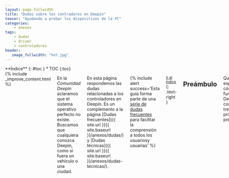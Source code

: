 ```yaml
---
layout: page-fullwidth
title: "Dudas sobre los contradores en Deepin"
teaser: "Ayudando a probar los dispositivos de la PC"
categories:
    - anexos
tags:
    - dudas
    - driver
    - controladores
header:
   image_fullwidth: "hot.jpg"
---
```

<div class="row">
<div class="medium-4 medium-push-8 columns" markdown="1">
<div class="panel radius" markdown="1">
**Índice**
{: #toc }
*  TOC
{:toc}
</div>
</div><!-- /.medium-4.columns -->

<div class="medium-8 medium-pull-4 columns" markdown="1">
{% include _improve_content.html %}

En la *Comunidad Deepin* aclaramos que el sistema operativo  perfecto no existe. Buscamos que cualquiera conozca Deepin, como si fuera un vehículo o una ciudad.

En esta página respondemos las dudas relacionadas a los controladores en Deepin. Es un complemento a la página [Dudas frecuentes]({{ site.url }}{{ site.baseurl }}/anexos/dudas/) y [Dudas técnicas]({{ site.url }}{{ site.baseurl }}/anexos/dudas-tecnicas/).

{% include alert success='Esta guía forma parte de una <a href="/dudas">serie de dudas frecuentes</a> para facilitar la comprensión a todos los usuariosy usuarias' %}

<small markdown="1">[Ir al índice](#toc)</small>
{: .text-right }

## Preámbulo
Queremos explicarte cómo funciona Deepin con las tres primeras preguntas.
### ¿Qué es un controlador? ¿Para qué sirve?

Un controlador (también "driver" o "rutina") es un software encargado de enviar y recibir información del dispositivo y es el intermediario del sistema operativo.

<div class="flex-video">
        <iframe width="1280" height="720" src="//www.youtube.com/embed/d5BQwOowSiA" frameborder="0" allowfullscreen></iframe>
</div>

<small markdown="1">[Ir al índice](#toc)</small>
{: .text-right }

### ¿Qué dispositivos puede cubrir el controlador?
Varios:

* Tarjetas gráficas
* Placa madre o Motherboard
* Lectora de disco
* Impresoras
* Micrófonos
* Altavoces o parlantes
* Y muchos más...

<small markdown="1">[Ir al índice](#toc)</small>
{: .text-right }

### ¿Qué puede proveer el controlador?
El núcleo Linux o la aplicación correspondiente.

## Problemas con los controladores
### ¿Es posible usar el controlador propietario de la tarjeta gráfica?
Sí. Algunos paquetes para optimizar la tarjeta gráfica de NVidia, por ejemplo, está disponible por separado. Visita [está página para conocer los controladores exclusivos disponibles]({{ site.url }}/manual/videocard/).

<small markdown="1">[Ir al índice](#toc)</small>
{: .text-right }

### ¿Cómo arreglar la tarjeta inalámbrica o Wifi?
Por defecto, la conexión inalámbrica está actividada en Laptops y dispositivos tipo "rompe muros". Si tienes problemas, [este tip te sirve para encontrar una solución a la conectividad WiFi]({{ site.url }}/tips/wififix/).

<small markdown="1">[Ir al índice](#toc)</small>
{: .text-right }

### ¿Qué es microcode?
Microcode es un controlador de los microprocesadores de Intel.

<small markdown="1">[Ir al índice](#toc)</small>
{: .text-right }

## Seguimos creciendo

No olvides que estamos en [en Github](https://github.com/comunidad-deepin/comunidad-deepin.github.io).

{% include _improve_content.html %}

</div><!-- /.medium-8.columns -->
</div><!-- /.row -->
